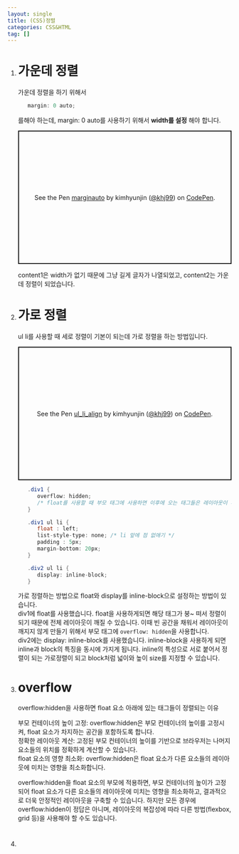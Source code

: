 ```yaml
---
layout: single
title: (CSS)정렬
categories: CSS&HTML
tag: []
---
```


1. # 가운데 정렬

   가운데 정렬을 하기 위해서 
   ```cs
      margin: 0 auto;
   ```   
   를해야 하는데, margin: 0 auto를 사용하기 위해서 __width를 설정__ 해야 합니다.   

   <p class="codepen" data-height="300" data-default-tab="html,result" data-slug-hash="poXpKYX" data-pen-title="marginauto" data-user="khj99" style="height: 300px; box-sizing: border-box; display: flex; align-items: center; justify-content: center; border: 2px solid; margin: 1em 0; padding: 1em;">
   <span>See the Pen <a href="https://codepen.io/khj99/pen/poXpKYX">
   marginauto</a> by kimhyunjin (<a href="https://codepen.io/khj99">@khj99</a>)
   on <a href="https://codepen.io">CodePen</a>.</span>
   </p>
   <script async src="https://cpwebassets.codepen.io/assets/embed/ei.js"></script>

   content1은 width가 없기 때문에 그냥 길게 글자가 나열되었고, content2는 가운데 정렬이 되었습니다.   

1. # 가로 정렬
   ul li를 사용할 때 세로 정렬이 기본이 되는데 가로 정렬을 하는 방법입니다.   

   <p class="codepen" data-height="300" data-default-tab="html,result" data-slug-hash="OJezvLB" data-pen-title="ul_li_align" data-user="khj99" style="height: 300px; box-sizing: border-box; display: flex; align-items: center; justify-content: center; border: 2px solid; margin: 1em 0; padding: 1em;">
   <span>See the Pen <a href="https://codepen.io/khj99/pen/OJezvLB">
   ul_li_align</a> by kimhyunjin (<a href="https://codepen.io/khj99">@khj99</a>)
   on <a href="https://codepen.io">CodePen</a>.</span>
   </p>
   <script async src="https://cpwebassets.codepen.io/assets/embed/ei.js"></script>

   ```cs
      .div1 {
         overflow: hidden;
         /* float를 사용할 때 부모 태그에 사용하면 이후에 오는 태그들은 레이아웃이 깨지지 않고 정렬이 됨 */
      }

      .div1 ul li {
         float : left;
         list-style-type: none; /* li 앞에 점 없애기 */
         padding : 5px;
         margin-bottom: 20px;
      }

      .div2 ul li {
         display: inline-block;
      }
   ```   

   가로 정렬하는 방법으로 float와 display를 inline-block으로 설정하는 방법이 있습니다.   
   div1에 float를 사용했습니다. float을 사용하게되면 해당 태그가 붕~ 떠서 정렬이 되기 때문에 전체 레이아웃이 깨질 수 있습니다. 이때 빈 공간을 채워서 레이아웃이 깨지지 않게 만들기 위해서 부모 태그에 `overflow: hidden`을 사용합니다.   
   div2에는 display: inline-block를 사용했습니다. inline-block을 사용하게 되면 inline과 block의 특징을 동시에 가지게 됩니다. inline의 특성으로 서로 붙어서 정렬이 되는 가로정렬이 되고 block처럼 넓이와 높이 size를 지정할 수 있습니다.   

1. # overflow

   overflow:hidden을 사용하면 float 요소 아래에 있는 태그들이 정렬되는 이유   

   부모 컨테이너의 높이 고정: overflow:hidden은 부모 컨테이너의 높이를 고정시켜, float 요소가 차지하는 공간을 포함하도록 합니다.   
   정확한 레이아웃 계산: 고정된 부모 컨테이너의 높이를 기반으로 브라우저는 나머지 요소들의 위치를 정확하게 계산할 수 있습니다.   
   float 요소의 영향 최소화: overflow:hidden은 float 요소가 다른 요소들의 레이아웃에 미치는 영향을 최소화합니다.   

   overflow:hidden을 float 요소의 부모에 적용하면, 부모 컨테이너의 높이가 고정되어 float 요소가 다른 요소들의 레이아웃에 미치는 영향을 최소화하고, 결과적으로 더욱 안정적인 레이아웃을 구축할 수 있습니다. 하지만 모든 경우에 overflow:hidden이 정답은 아니며, 레이아웃의 복잡성에 따라 다른 방법(flexbox, grid 등)을 사용해야 할 수도 있습니다.

1. # 